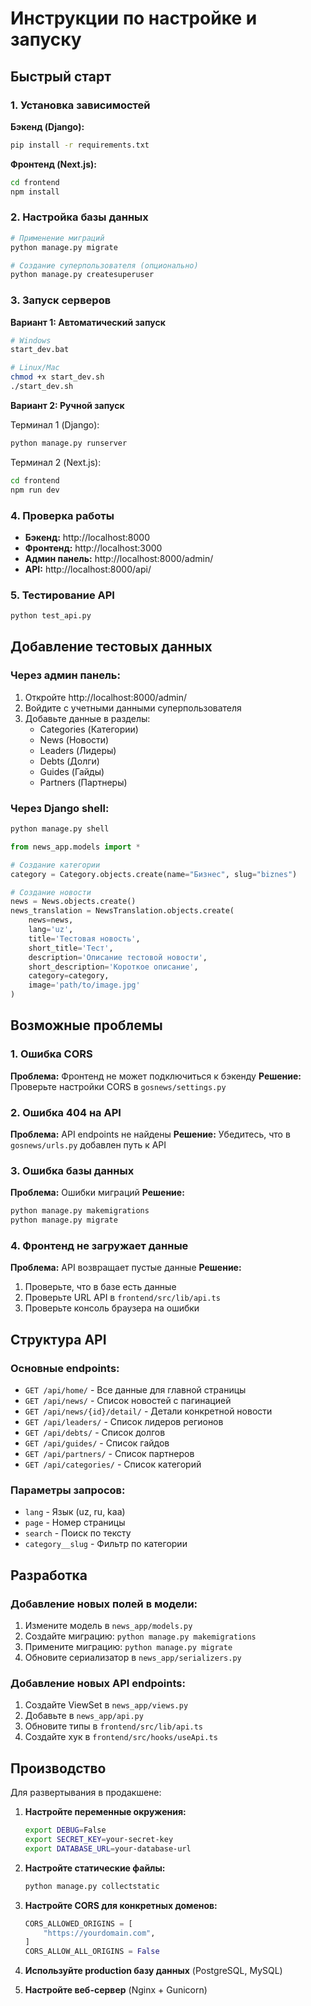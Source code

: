 # Инструкции по настройке и запуску

## Быстрый старт

### 1. Установка зависимостей

**Бэкенд (Django):**
```bash
pip install -r requirements.txt
```

**Фронтенд (Next.js):**
```bash
cd frontend
npm install
```

### 2. Настройка базы данных

```bash
# Применение миграций
python manage.py migrate

# Создание суперпользователя (опционально)
python manage.py createsuperuser
```

### 3. Запуск серверов

**Вариант 1: Автоматический запуск**
```bash
# Windows
start_dev.bat

# Linux/Mac
chmod +x start_dev.sh
./start_dev.sh
```

**Вариант 2: Ручной запуск**

Терминал 1 (Django):
```bash
python manage.py runserver
```

Терминал 2 (Next.js):
```bash
cd frontend
npm run dev
```

### 4. Проверка работы

- **Бэкенд:** http://localhost:8000
- **Фронтенд:** http://localhost:3000
- **Админ панель:** http://localhost:8000/admin/
- **API:** http://localhost:8000/api/

### 5. Тестирование API

```bash
python test_api.py
```

## Добавление тестовых данных

### Через админ панель:
1. Откройте http://localhost:8000/admin/
2. Войдите с учетными данными суперпользователя
3. Добавьте данные в разделы:
   - Categories (Категории)
   - News (Новости)
   - Leaders (Лидеры)
   - Debts (Долги)
   - Guides (Гайды)
   - Partners (Партнеры)

### Через Django shell:
```bash
python manage.py shell
```

```python
from news_app.models import *

# Создание категории
category = Category.objects.create(name="Бизнес", slug="biznes")

# Создание новости
news = News.objects.create()
news_translation = NewsTranslation.objects.create(
    news=news,
    lang='uz',
    title='Тестовая новость',
    short_title='Тест',
    description='Описание тестовой новости',
    short_description='Короткое описание',
    category=category,
    image='path/to/image.jpg'
)
```

## Возможные проблемы

### 1. Ошибка CORS
**Проблема:** Фронтенд не может подключиться к бэкенду
**Решение:** Проверьте настройки CORS в `gosnews/settings.py`

### 2. Ошибка 404 на API
**Проблема:** API endpoints не найдены
**Решение:** Убедитесь, что в `gosnews/urls.py` добавлен путь к API

### 3. Ошибка базы данных
**Проблема:** Ошибки миграций
**Решение:** 
```bash
python manage.py makemigrations
python manage.py migrate
```

### 4. Фронтенд не загружает данные
**Проблема:** API возвращает пустые данные
**Решение:** 
1. Проверьте, что в базе есть данные
2. Проверьте URL API в `frontend/src/lib/api.ts`
3. Проверьте консоль браузера на ошибки

## Структура API

### Основные endpoints:
- `GET /api/home/` - Все данные для главной страницы
- `GET /api/news/` - Список новостей с пагинацией
- `GET /api/news/{id}/detail/` - Детали конкретной новости
- `GET /api/leaders/` - Список лидеров регионов
- `GET /api/debts/` - Список долгов
- `GET /api/guides/` - Список гайдов
- `GET /api/partners/` - Список партнеров
- `GET /api/categories/` - Список категорий

### Параметры запросов:
- `lang` - Язык (uz, ru, kaa)
- `page` - Номер страницы
- `search` - Поиск по тексту
- `category__slug` - Фильтр по категории

## Разработка

### Добавление новых полей в модели:
1. Измените модель в `news_app/models.py`
2. Создайте миграцию: `python manage.py makemigrations`
3. Примените миграцию: `python manage.py migrate`
4. Обновите сериализатор в `news_app/serializers.py`

### Добавление новых API endpoints:
1. Создайте ViewSet в `news_app/views.py`
2. Добавьте в `news_app/api.py`
3. Обновите типы в `frontend/src/lib/api.ts`
4. Создайте хук в `frontend/src/hooks/useApi.ts`

## Производство

Для развертывания в продакшене:

1. **Настройте переменные окружения:**
   ```bash
   export DEBUG=False
   export SECRET_KEY=your-secret-key
   export DATABASE_URL=your-database-url
   ```

2. **Настройте статические файлы:**
   ```bash
   python manage.py collectstatic
   ```

3. **Настройте CORS для конкретных доменов:**
   ```python
   CORS_ALLOWED_ORIGINS = [
       "https://yourdomain.com",
   ]
   CORS_ALLOW_ALL_ORIGINS = False
   ```

4. **Используйте production базу данных** (PostgreSQL, MySQL)

5. **Настройте веб-сервер** (Nginx + Gunicorn)




